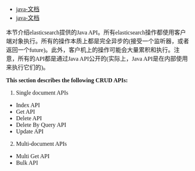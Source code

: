 <font face="Simsun" size=3>

- [java-文档](https://www.elastic.co/guide/en/elasticsearch/client/java-api/5.1/java-docs-index.html)
- [java-文档](https://www.elastic.co/guide/en/elasticsearch/client/java-api/5.1/java-api.html)

本节介绍elasticsearch提供的Java API。所有elasticsearch操作都使用客户端对象执行。所有的操作本质上都是完全异步的(接受一个监听器，或者返回一个future)。此外，客户机上的操作可能会大量累积和执行。注意，所有的API都是通过Java API公开的(实际上，Java API是在内部使用来执行它们的)。

**This section describes the following CRUD APIs:**

1. Single document APIs

- Index API
- Get API
- Delete API
- Delete By Query API
- Update API

2. Multi-document APIs

- Multi Get API
- Bulk API

</font>